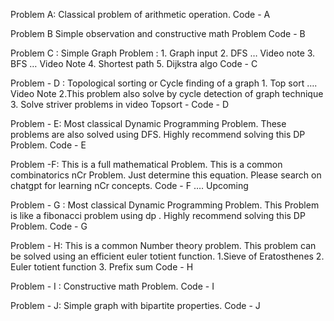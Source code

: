 
Problem A:
	Classical problem of arithmetic operation.
	Code - A

Problem B
	Simple observation and constructive math Problem
	Code - B

Problem C : 
	Simple Graph Problem :
		1. Graph input
		2. DFS … Video note
		3. BFS … Video Note
		4. Shortest path 
		5. Dijkstra algo
	Code - C

Problem - D : 
	Topological sorting or Cycle finding of a graph
		1. Top sort …. Video Note
		2.This problem also solve by cycle detection of graph technique 
		3. Solve striver problems in video
	Topsort - Code - D
	

Problem - E:
Most classical Dynamic Programming Problem. These problems are also solved using DFS. Highly recommend solving this DP Problem.
Code - E

Problem -F:
This is a full mathematical Problem. This is a common combinatorics nCr Problem. Just determine this equation.
Please search on chatgpt for learning nCr concepts.
	Code - F …. Upcoming 

Problem - G : 
	Most classical Dynamic Programming Problem. This Problem is like a fibonacci problem using dp . Highly recommend solving this DP Problem.
	Code - G

Problem - H:
This is a common Number theory problem. This problem can be solved using an efficient euler totient function.
		1.Sieve of Eratosthenes
		2. Euler totient function
		3. Prefix sum
	Code - H

Problem - I : 
	Constructive math Problem.
	Code - I

Problem - J:
	Simple graph with bipartite properties.
	Code - J

